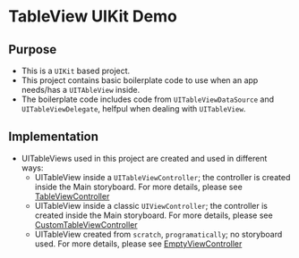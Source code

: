 # TableView UIKit Demo 

## Purpose 

- This is a `UIKit` based project.
- This project contains basic boilerplate code to use when an app needs/has a `UITAbleView` inside.
- The boilerplate code includes code from `UITableViewDataSource` and `UITableViewDelegate`, helfpul when dealing with `UITableView`. 

## Implementation 

- UITableViews used in this project are created and used in different ways:
    - UITableView inside a `UITableViewController`; the controller is created inside the Main storyboard. For more details, please see [TableViewController](./ViewControllers/TableViewController.swift)
    - UITableView inside a classic `UIViewController`; the controller is created inside the Main storyboard. For more details, please see [CustomTableViewController](./ViewControllers/CustomTableViewController.swift) 
    - UITableView created from `scratch`, `programatically`; no storyboard used. For more details, please see [EmptyViewController](./ViewControllers/EmptyViewController.swift) 

